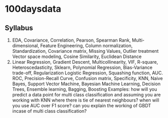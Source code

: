 # 100daysdata

## Syllabus

1. EDA, Covariance, Correlation, Pearson, Spearman Rank, Multi-dimensional, Feature Engineering, Column normalization, Standardization, Covariance matrix, Missing Values, Outlier treatment
    Vector space modeling, Cosine Similarity, Euclidean Distance
2. Linear Regression, Gradient Descent, Multicollinearity, VIF, R-square, Heteroscedasticity, Sklearn, Polynomial Regression, Bias-Variance trade-off, Regularization
 Logistic Regression, Squashing function, AUC. ROC, Precision-Recall Curve, Confusion matrix, Specificity, KNN, Naive Bayes, Support Vector Machine, Bayesian Machine Learning, Decision Trees, Ensemble learning, Bagging, Boosting
Examples:
how will you predict a data point for multi class classification and assuming you are working with KNN where there is tie of nearest neighbours?
when will you use AUC over F1 score?
can you explain the working of GBDT incase of multi class classification?
